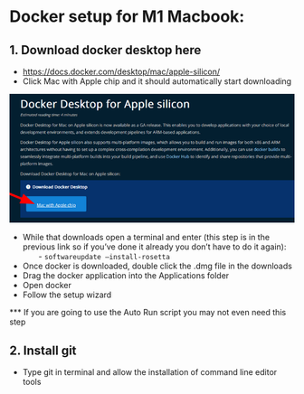 # Docker setup for M1 Macbook: 

## 1. Download docker desktop here  
* https://docs.docker.com/desktop/mac/apple-silicon/  
* Click Mac with Apple chip and it should automatically start downloading

<p align="center">
  <img src="https://github.com/kourtnee/cse1001-novnc/blob/master/images/m1.png" />
</p>

* While that downloads open a terminal and enter (this step is in the previous link so if you’ve done it already you don’t have to do it again):  
&nbsp;&nbsp;&nbsp;&nbsp;&nbsp;&nbsp; - ```softwareupdate –install-rosetta```  
* Once docker is downloaded, double click the .dmg file in the downloads  
* Drag the docker application into the Applications folder  
* Open docker  
* Follow the setup wizard

*** If you are going to use the Auto Run script you may not even need this step  
## 2. Install git  
* Type git in terminal and allow the installation of command line editor tools 
